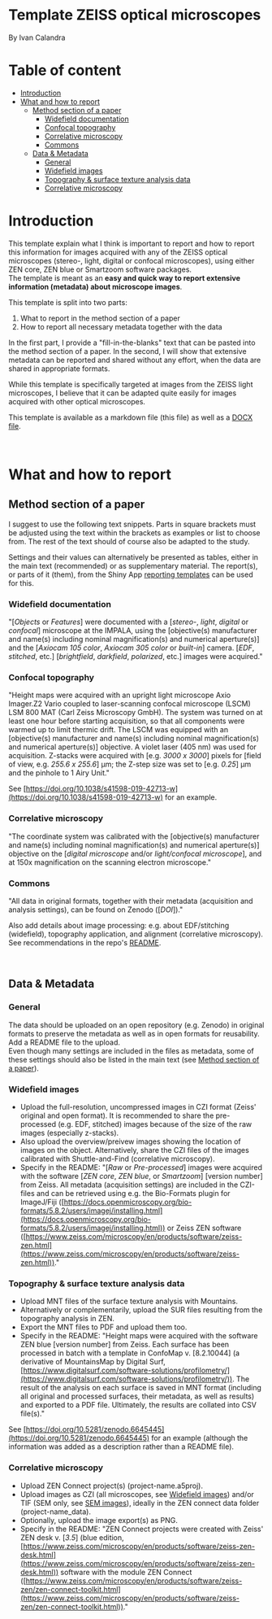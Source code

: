 
<!-- TOC ignore:true -->
# Template ZEISS optical microscopes

By Ivan Calandra

<!-- TOC ignore:true -->
# Table of content

<!-- TOC -->

- [Introduction](#introduction)
- [What and how to report](#what-and-how-to-report)
    - [Method section of a paper](#method-section-of-a-paper)
        - [Widefield documentation](#widefield-documentation)
        - [Confocal topography](#confocal-topography)
        - [Correlative microscopy](#correlative-microscopy)
        - [Commons](#commons)
    - [Data & Metadata](#data--metadata)
        - [General](#general)
        - [Widefield images](#widefield-images)
        - [Topography & surface texture analysis data](#topography--surface-texture-analysis-data)
        - [Correlative microscopy](#correlative-microscopy)

<!-- /TOC -->



# Introduction

This template explain what I think is important to report and how to report this information for images acquired with any of the ZEISS optical microscopes (stereo-, light, digital or confocal microscopes), using either ZEN core, ZEN blue or Smartzoom software packages.  
The template is meant as an **easy and quick way to report extensive information (metadata) about microscope images**.

This template is split into two parts:

1. What to report in the method section of a paper
2. How to report all necessary metadata together with the data

In the first part, I provide a "fill-in-the-blanks" text that can be pasted into the method section of a paper. In the second, I will show that extensive metadata can be reported and shared without any effort, when the data are shared in appropriate formats.

While this template is specifically targeted at images from the ZEISS light microscopes, I believe that it can be adapted quite easily for images acquired with other optical microscopes.

This template is available as a markdown file (this file) as well as a [DOCX file](/Templates/ZEISS_Optical-microscopes.docx).

<br>

# What and how to report

## Method section of a paper
I suggest to use the following text snippets. Parts in square brackets must be adjusted using the text within the brackets as examples or list to choose from. The rest of the text should of course also be adapted to the study.  

Settings and their values can alternatively be presented as tables, either in the main text (recommended) or as supplementary material. The report(s), or parts of it (them), from the Shiny App [reporting templates](https://github.com/ivan-paleo/reporting-templates) can be used for this. 

### Widefield documentation
"[*Objects* or *Features*] were documented with a [*stereo-*, *light*, *digital* or *confocal*] microscope at the IMPALA, using the [objective(s) manufacturer and name(s) including nominal magnification(s) and numerical aperture(s)] and the [*Axiocam 105 color*, *Axiocam 305 color* or *built-in*] camera. [*EDF*, *stitched*, etc.] [*brightfield*, *darkfield*, *polarized*, etc.] images were acquired."

### Confocal topography
"Height maps were acquired with an upright light microscope Axio Imager.Z2 Vario coupled to laser-scanning confocal microscope (LSCM) LSM 800 MAT (Carl Zeiss Microscopy GmbH). The system was turned on at least one hour before starting acquisition, so that
all components were warmed up to limit thermic drift. The LSCM was equipped with an [objective(s) manufacturer and name(s) including nominal magnification(s) and numerical aperture(s)] objective. A violet laser (405 nm) was used for acquisition. Z-stacks were acquired with [e.g. *3000 x 3000*] pixels for [field of view, e.g. *255.6 x 255.6*] µm; the Z-step size was set to [e.g. *0.25*] µm and the pinhole to 1 Airy Unit."

See [https://doi.org/10.1038/s41598-019-42713-w](https://doi.org/10.1038/s41598-019-42713-w) for an example.

### Correlative microscopy
"The coordinate system was calibrated with the [objective(s) manufacturer and name(s) including nominal magnification(s) and numerical aperture(s)] objective on the [*digital microscope* and/or *light/confocal microscope*], and at 150x magnification on the scanning electron microscope."  

### Commons
"All data in original formats, together with their metadata (acquisition and analysis settings), can be found on Zenodo ([*DOI*])."

Also add details about image processing: e.g. about EDF/stitching (widefield), topography application, and alignment (correlative microscopy). See recommendations in the repo's [README](/README.md#processing).

<br>

## Data & Metadata
### General
The data should be uploaded on an open repository (e.g. Zenodo) in original formats to preserve the metadata as well as in open formats for reusability. Add a README file to the upload.  
Even though many settings are included in the files as metadata, some of these settings should also be listed in the main text (see [Method section of a paper](#method-section-of-a-paper)).

### Widefield images
- Upload the full-resolution, uncompressed images in CZI format (Zeiss' original and open format). It is recommended to share the pre-processed (e.g. EDF, stitched) images because of the size of the raw images (especially z-stacks). 
- Also upload the overview/preivew images showing the location of images on the object. Alternatively, share the CZI files of the images calibrated with Shuttle-and-Find (correlative microscopy).
- Specify in the README: "[*Raw* or *Pre-processed*] images were acquired with the software [*ZEN core*, *ZEN blue*, or *Smartzoom*] [version number] from Zeiss. All metadata (acquisition settings) are included in the CZI-files and can be retrieved using e.g. the Bio-Formats plugin for ImageJ/Fiji ([https://docs.openmicroscopy.org/bio-formats/5.8.2/users/imagej/installing.html](https://docs.openmicroscopy.org/bio-formats/5.8.2/users/imagej/installing.html)) or Zeiss ZEN software ([https://www.zeiss.com/microscopy/en/products/software/zeiss-zen.html](https://www.zeiss.com/microscopy/en/products/software/zeiss-zen.html))."

### Topography & surface texture analysis data
- Upload MNT files of the surface texture analysis with Mountains.
- Alternatively or complementarily, upload the SUR files resulting from the topography analysis in ZEN.
- Export the MNT files to PDF and upload them too.
- Specify in the README: "Height maps were acquired with the software ZEN blue [version number] from Zeiss. Each surface has been processed in batch with a template in ConfoMap v. [8.2.10044] (a derivative of MountainsMap by Digital Surf, [https://www.digitalsurf.com/software-solutions/profilometry/](https://www.digitalsurf.com/software-solutions/profilometry/)). The result of the analysis on each surface is saved in MNT format (including all original and processed surfaces, their metadata, as well as results) and exported to a PDF file. Ultimately, the results are collated into CSV file(s)."

See [https://doi.org/10.5281/zenodo.6645445](https://doi.org/10.5281/zenodo.6645445) for an example (although the information was added as a description rather than a README file).

### Correlative microscopy
- Upload ZEN Connect project(s) (project-name.a5proj).
- Upload images as CZI (all microscopes, see [Widefield images](#widefield-images)) and/or TIF (SEM only, see [SEM images](/Templates/ZEISS_EVO25.md#sem-images)), ideally in the ZEN connect data folder (project-name_data).
- Optionally, upload the image export(s) as PNG.
- Specify in the README: "ZEN Connect projects were created with Zeiss' ZEN desk v. [*3.5*] (blue edition, [https://www.zeiss.com/microscopy/en/products/software/zeiss-zen-desk.html](https://www.zeiss.com/microscopy/en/products/software/zeiss-zen-desk.html)) software with the module ZEN Connect ([https://www.zeiss.com/microscopy/en/products/software/zeiss-zen/zen-connect-toolkit.html](https://www.zeiss.com/microscopy/en/products/software/zeiss-zen/zen-connect-toolkit.html))."